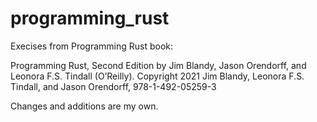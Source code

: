 # programming_rust
Execises from Programming Rust book:

Programming Rust, Second Edition by
Jim Blandy, Jason Orendorff, and Leonora F.S. Tindall (O’Reilly). Copyright 2021 Jim
Blandy, Leonora F.S. Tindall, and Jason Orendorff, 978-1-492-05259-3

Changes and additions are my own.
